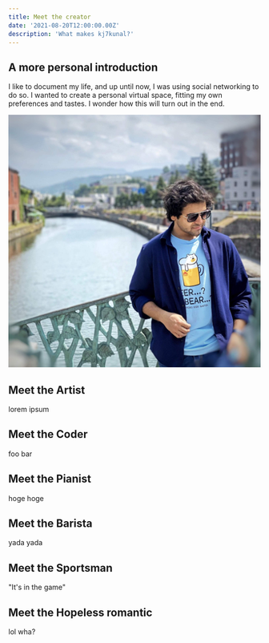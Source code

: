 ```yaml
---
title: Meet the creator
date: '2021-08-20T12:00:00.00Z'
description: 'What makes kj7kunal?'
---
```


## A more personal introduction

I like to document my life, and up until now, I was using social networking to do so. I wanted to create a personal virtual space, fitting my own preferences and tastes. I wonder how this will turn out in the end.

![Profile Picture](profile.jpg)

## Meet the Artist

lorem ipsum

## Meet the Coder

foo bar

## Meet the Pianist

hoge hoge

## Meet the Barista

yada yada

## Meet the Sportsman

"It's in the game"

## Meet the Hopeless romantic

lol wha?
